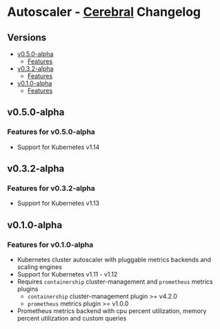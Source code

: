 # Autoscaler - [Cerebral](https://github.com/containership/cerebral) Changelog

## Versions

- [v0.5.0-alpha](#v050alpha)
  - [Features](#features-for-v050alpha)
- [v0.3.2-alpha](#v032alpha)
  - [Features](#features-for-v032alpha)
- [v0.1.0-alpha](#v010alpha)
  - [Features](#features-for-v010alpha)

## v0.5.0-alpha

### Features for v0.5.0-alpha

* Support for Kubernetes v1.14

## v0.3.2-alpha

### Features for v0.3.2-alpha

* Support for Kubernetes v1.13

## v0.1.0-alpha

### Features for v0.1.0-alpha

* Kubernetes cluster autoscaler with pluggable metrics backends and scaling engines
* Support for Kubernetes v1.11 - v1.12
* Requires `containership` cluster-management and `prometheus` metrics plugins
  * `containership` cluster-management plugin >= v4.2.0
  * `prometheus` metrics plugin >= v1.0.0
* Prometheus metrics backend with cpu percent utilization, memory percent utilization and custom queries

